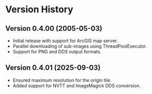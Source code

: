 # Version History

## Version 0.4.00 (2005-05-03)
- Initial release with support for ArcGIS map server.
- Parallel downloading of sub-images using ThreadPoolExecutor.
- Support for PNG and DDS output formats.

## Version 0.4.01 (2025-09-03)
- Ensured maximum resolution for the origin tile.
- Added support for NVTT and ImageMagick DDS conversion.
